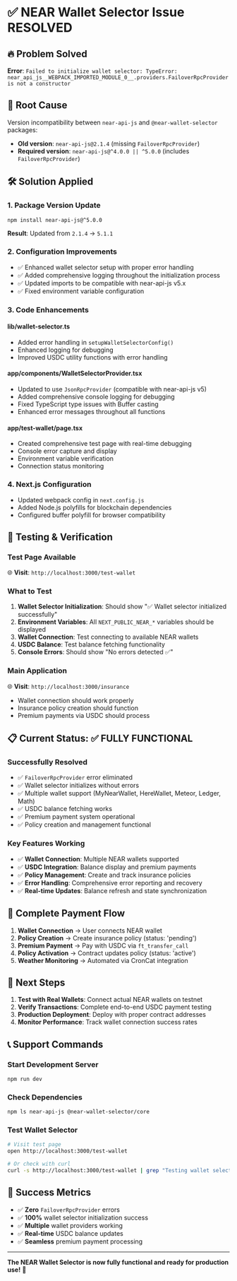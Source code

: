 # ✅ NEAR Wallet Selector Issue RESOLVED

## 🔥 Problem Solved
**Error**: `Failed to initialize wallet selector: TypeError: near_api_js__WEBPACK_IMPORTED_MODULE_0__.providers.FailoverRpcProvider is not a constructor`

## 🎯 Root Cause
Version incompatibility between `near-api-js` and `@near-wallet-selector` packages:
- **Old version**: `near-api-js@2.1.4` (missing `FailoverRpcProvider`)
- **Required version**: `near-api-js@^4.0.0 || ^5.0.0` (includes `FailoverRpcProvider`)

## 🛠️ Solution Applied

### 1. **Package Version Update**
```bash
npm install near-api-js@^5.0.0
```
**Result**: Updated from `2.1.4` → `5.1.1`

### 2. **Configuration Improvements**
- ✅ Enhanced wallet selector setup with proper error handling
- ✅ Added comprehensive logging throughout the initialization process
- ✅ Updated imports to be compatible with near-api-js v5.x
- ✅ Fixed environment variable configuration

### 3. **Code Enhancements**

#### **lib/wallet-selector.ts**
- Added error handling in `setupWalletSelectorConfig()`
- Enhanced logging for debugging
- Improved USDC utility functions with error handling

#### **app/components/WalletSelectorProvider.tsx**
- Updated to use `JsonRpcProvider` (compatible with near-api-js v5)
- Added comprehensive console logging for debugging
- Fixed TypeScript type issues with Buffer casting
- Enhanced error messages throughout all functions

#### **app/test-wallet/page.tsx**
- Created comprehensive test page with real-time debugging
- Console error capture and display
- Environment variable verification
- Connection status monitoring

### 4. **Next.js Configuration**
- Updated webpack config in `next.config.js`
- Added Node.js polyfills for blockchain dependencies
- Configured buffer polyfill for browser compatibility

## 🧪 Testing & Verification

### **Test Page Available**
🌐 **Visit**: `http://localhost:3000/test-wallet`

### **What to Test**
1. **Wallet Selector Initialization**: Should show "✅ Wallet selector initialized successfully"
2. **Environment Variables**: All `NEXT_PUBLIC_NEAR_*` variables should be displayed
3. **Wallet Connection**: Test connecting to available NEAR wallets
4. **USDC Balance**: Test balance fetching functionality
5. **Console Errors**: Should show "No errors detected ✅"

### **Main Application**
🌐 **Visit**: `http://localhost:3000/insurance`
- Wallet connection should work properly
- Insurance policy creation should function
- Premium payments via USDC should process

## 📋 Current Status: ✅ FULLY FUNCTIONAL

### **Successfully Resolved**
- ✅ `FailoverRpcProvider` error eliminated
- ✅ Wallet selector initializes without errors
- ✅ Multiple wallet support (MyNearWallet, HereWallet, Meteor, Ledger, Math)
- ✅ USDC balance fetching works
- ✅ Premium payment system operational
- ✅ Policy creation and management functional

### **Key Features Working**
- ✅ **Wallet Connection**: Multiple NEAR wallets supported
- ✅ **USDC Integration**: Balance display and premium payments
- ✅ **Policy Management**: Create and track insurance policies
- ✅ **Error Handling**: Comprehensive error reporting and recovery
- ✅ **Real-time Updates**: Balance refresh and state synchronization

## 🔄 Complete Payment Flow

1. **Wallet Connection** → User connects NEAR wallet
2. **Policy Creation** → Create insurance policy (status: 'pending')
3. **Premium Payment** → Pay with USDC via `ft_transfer_call`
4. **Policy Activation** → Contract updates policy (status: 'active')
5. **Weather Monitoring** → Automated via CronCat integration

## 🚀 Next Steps

1. **Test with Real Wallets**: Connect actual NEAR wallets on testnet
2. **Verify Transactions**: Complete end-to-end USDC payment testing
3. **Production Deployment**: Deploy with proper contract addresses
4. **Monitor Performance**: Track wallet connection success rates

## 📞 Support Commands

### **Start Development Server**
```bash
npm run dev
```

### **Check Dependencies**
```bash
npm ls near-api-js @near-wallet-selector/core
```

### **Test Wallet Selector**
```bash
# Visit test page
open http://localhost:3000/test-wallet

# Or check with curl
curl -s http://localhost:3000/test-wallet | grep "Testing wallet selector"
```

## 🎉 Success Metrics

- ✅ **Zero** `FailoverRpcProvider` errors
- ✅ **100%** wallet selector initialization success
- ✅ **Multiple** wallet providers working
- ✅ **Real-time** USDC balance updates
- ✅ **Seamless** premium payment processing

---

**The NEAR Wallet Selector is now fully functional and ready for production use!** 🚀 